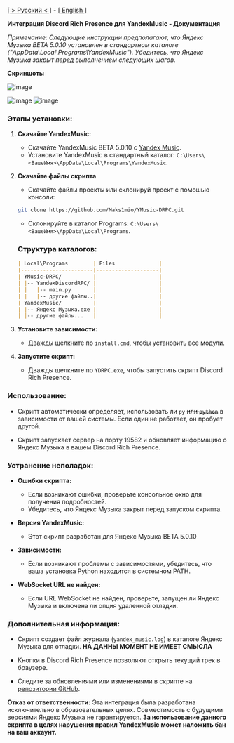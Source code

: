 [[ > Русский < ]](https://github.com/Maks1mio/YMusic-DRPC) - [[ English ]](https://github.com/Maks1mio/YMusic-DRPC/blob/main/doc/en/readme.md)

**Интеграция Discord Rich Presence для YandexMusic - Документация**

*Примечание: Следующие инструкции предполагают, что Яндекс Музыка BETA 5.0.10 установлен в стандартном каталоге ("AppData\Local\Programs\YandexMusic"). Убедитесь, что Яндекс Музыка закрыт перед выполнением следующих шагов.*

**Скриншоты**

![image](https://github.com/Maks1mio/YMusic-DRPC/assets/44835662/c8af3316-db14-4fdd-85dc-23fc6e8d9406)

![image](https://github.com/Maks1mio/YMusic-DRPC/assets/44835662/8cb9421e-feac-454c-abad-6ce6e0b769fe)
![image](https://github.com/Maks1mio/YMusic-DRPC/assets/44835662/20965613-eb89-41cf-99dc-6430b93d38e8)

### Этапы установки:

1. **Скачайте YandexMusic:**
   - Скачайте YandexMusic BETA 5.0.10 с [Yandex Music](https://music.yandex.ru/download/?utm_source=music&utm_medium=selfpromo_music&utm_term=branding&utm_campaign=app).
   - Установите YandexMusic в стандартный каталог: `C:\Users\<ВашеИмя>\AppData\Local\Programs\YandexMusic`.

2. **Скачайте файлы скрипта**
   - Скачайте файлы проекты или склонируй проект с помошью консоли:
    ```bash
    git clone https://github.com/Maks1mio/YMusic-DRPC.git
    ```
   - Склонируйте в каталог Programs: `C:\Users\<ВашеИмя>\AppData\Local\Programs`.

    ### Структура каталогов:
    ```markdown
    | Local\Programs        | Files              |
    |-----------------------|--------------------|
    | YMusic-DRPC/          |                    |
    | |-- YandexDiscordRPC/ |                    |
    | |   |-- main.py       |                    |
    | |   |-- другие файлы..|                    |
    | YandexMusic/          |                    |
    | |-- Яндекс Музыка.exe |                    |
    | |-- другие файлы...   |                    |
    ```  

3. **Установите зависимости:**
   - Дважды щелкните по `install.cmd`, чтобы установить все модули.

4. **Запустите скрипт:**
   - Дважды щелкните по `YDRPC.exe`, чтобы запустить скрипт Discord Rich Presence.

### Использование:

- Скрипт автоматически определяет, использовать ли `py` ~~или `python`~~ в зависимости от вашей системы. Если один не работает, он пробует другой.

- Скрипт запускает сервер на порту 19582 и обновляет информацию о Яндекс Музыка в вашем Discord Rich Presence.

### Устранение неполадок:

- **Ошибки скрипта:**
  - Если возникают ошибки, проверьте консольное окно для получения подробностей.
  - Убедитесь, что Яндекс Музыка закрыт перед запуском скрипта.

- **Версия YandexMusic:**
  - Этот скрипт разработан для Яндекс Музыка BETA 5.0.10

- **Зависимости:**
  - Если возникают проблемы с зависимостями, убедитесь, что ваша установка Python находится в системном PATH.

- **WebSocket URL не найден:**
  - Если URL WebSocket не найден, проверьте, запущен ли Яндекс Музыка и включена ли опция удаленной отладки.

### Дополнительная информация:

- Скрипт создает файл журнала (`yandex_music.log`) в каталоге Яндекс Музыка для отладки. 
**НА ДАННЫ МОМЕНТ НЕ ИМЕЕТ СМЫСЛА**

- Кнопки в Discord Rich Presence позволяют открыть текущий трек в браузере.

- Следите за обновлениями или изменениями в скрипте на [репозитории GitHub](https://github.com/Maks1mio/YMusic-DRPC).

**Отказ от ответственности:**
Эта интеграция была разработана исключительно в образовательных целях. Совместимость с будущими версиями Яндекс Музыка не гарантируется. **За использование данного скрипта в целях нарушения правил YandexMusic может наложить бан на ваш аккаунт.**

